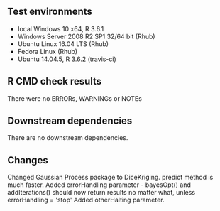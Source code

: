 
## Test environments
* local Windows 10 x64, R 3.6.1
* Windows Server 2008 R2 SP1 32/64 bit (Rhub)
* Ubuntu Linux 16.04 LTS (Rhub)
* Fedora Linux (Rhub)
* Ubuntu 14.04.5, R 3.6.2 (travis-ci)


## R CMD check results
There were no ERRORs, WARNINGs or NOTEs

## Downstream dependencies
There are no downstream dependencies.

## Changes
Changed Gaussian Process package to DiceKriging. predict method is much faster.
Added errorHandling parameter - bayesOpt() and addIterations() should now return results no matter what, unless errorHandling = 'stop'
Added otherHalting parameter.
